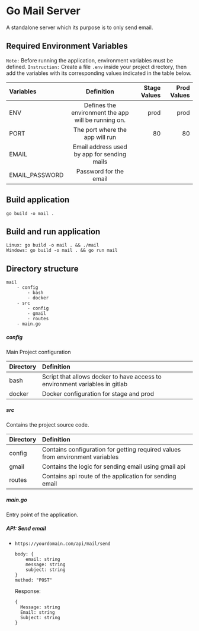 # Go Mail Server

A standalone server which its purpose is to only send email.

## Required Environment Variables

`Note:` Before running the application, environment variables must be defined.
`Instruction:` Create a file `.env` inside your project directory, then add the variables with its corresponding values indicated in the table below.

| Variables      |                     Definition                      |          Stage Values |           Prod Values |
| :------------- | :-------------------------------------------------: | --------------------: | --------------------: |
| ENV            | Defines the environment the app will be running on. |                  prod |                  prod |
| PORT           |           The port where the app will run           |                    80 |                    80 |
| EMAIL          |     Email address used by app for sending mails     |          <your-email> |          <your-email> |
| EMAIL_PASSWORD |               Password for the email                | <your-email-password> | <your-email-password> |

## Build application

```
go build -o mail .
```

## Build and run application

```
Linux: go build -o mail . && ./mail
Windows: go build -o mail . && go run mail
```

## Directory structure

```
mail
    - config
        - bash
        - docker
    - src
        - config
        - gmail
        - routes
    - main.go
```

##### config

Main Project configuration

| Directory | Definition                                                                  |
| :-------- | :-------------------------------------------------------------------------- |
| bash      | Script that allows docker to have access to environment variables in gitlab |
| docker    | Docker configuration for stage and prod                                     |

##### src

Contains the project source code.

| Directory | Definition                                                                    |
| :-------- | :---------------------------------------------------------------------------- |
| config    | Contains configuration for getting required values from environment variables |
| gmail     | Contains the logic for sending email using gmail api                          |
| routes    | Contains api route of the application for sending email                       |

##### main.go

Entry point of the application.

##### API: Send email

- `https://yourdomain.com/api/mail/send`
  ```
  body: {
      email: string
      message: string
      subject: string
  }
  method: "POST"
  ```
  Response:
  ```
  {
    Message: string
    Email: string
    Subject: string
  }
  ```
